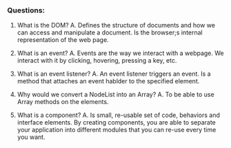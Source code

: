 ### Questions:
1. What is the DOM?
A. Defines the structure of documents and how we can access and manipulate a document. Is the browser;s internal representation of the web page.

2. What is an event?
A. Events are the way we interact with a webpage. We interact with it by clicking, hovering, pressing a key, etc.

3. What is an event listener?
A. An event listener triggers an event. Is a method that attaches an event hablder to the specified element.

4. Why would we convert a NodeList into an Array?
A. To be able to use Array methods on the elements.

5. What is a component? 
A. Is small, re-usable set of code, behaviors and interface elements. By creating components, you are able to separate your application into different modules that you can re-use every time you want.
